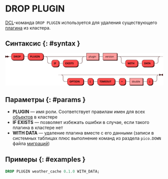 # DROP PLUGIN

[DCL](dcl.md)-команда `DROP PLUGIN` используется для удаления существующего
[плагина](../../admin/access_control.md#roles) из кластера.

## Синтаксис {: #syntax }

![DROP PLUGIN](../../images/ebnf/drop_plugin.svg)

## Параметры {: #params }

* **PLUGIN** — имя роли. Соответствует правилам имен для всех
  [объектов](object.md) в кластере
* **IF EXISTS** — позволяет избежать ошибки в случае, если такого
  плагина в кластере нет
* **WITH DATA** — удаление плагина вместе с его данными (записи в
  системных таблицах плюс выполнение команд из раздела `pico.DOWN` файла
  [миграций])

[миграций]: ../../overview/glossary.md#migration

## Примеры {: #examples }

```sql
DROP PLUGIN weather_cache 0.1.0 WITH_DATA;
```

